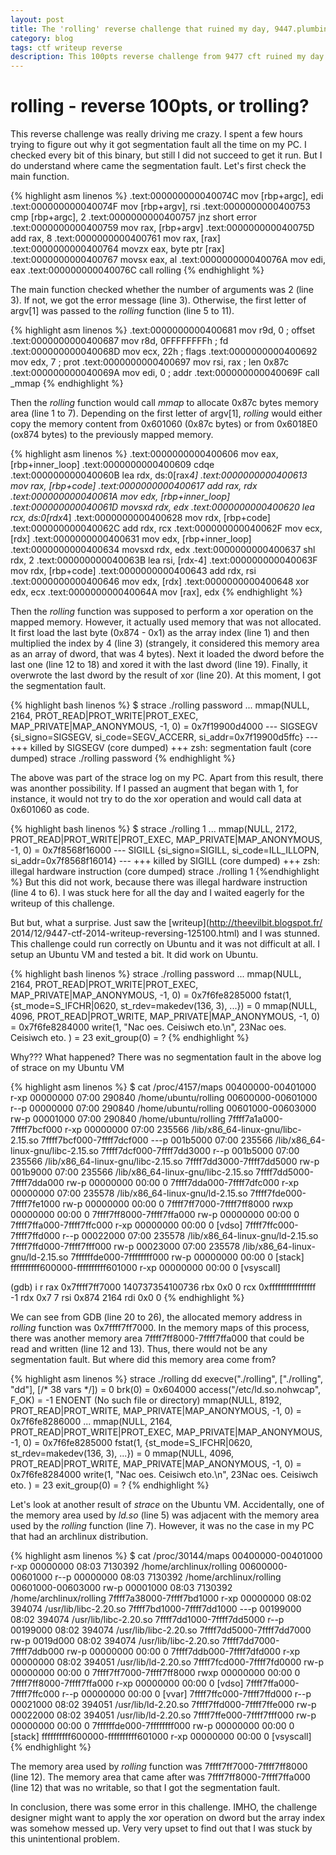 ```yaml
---
layout: post
title: The 'rolling' reverse challenge that ruined my day, 9447.plumbing
category: blog
tags: ctf writeup reverse 
description: This 100pts reverse challenge from 9477 cft ruined my day. I thought it was a very tough reverse engineering challenge. However, it turned out to be a very easy one. My difficult was due to some unintentional problem of the challenge binary.
---
```


rolling - reverse 100pts, or trolling?
======================================

This reverse challenge was really driving me crazy. I spent a few hours trying 
to figure out why it got segmentation fault all the time on my PC. I checked 
every bit of this binary, but still I did not succeed to get it run. But I do 
understand where came the segmentation fault. Let's first check the main function.

{% highlight asm linenos %}
.text:000000000040074C                 mov     [rbp+argc], edi
.text:000000000040074F                 mov     [rbp+argv], rsi
.text:0000000000400753                 cmp     [rbp+argc], 2
.text:0000000000400757                 jnz     short error
.text:0000000000400759                 mov     rax, [rbp+argv]
.text:000000000040075D                 add     rax, 8
.text:0000000000400761                 mov     rax, [rax]
.text:0000000000400764                 movzx   eax, byte ptr [rax]
.text:0000000000400767                 movsx   eax, al
.text:000000000040076A                 mov     edi, eax
.text:000000000040076C                 call    rolling
{% endhighlight %}

The main function checked whether the number of arguments was 2 (line 3). 
If not, we got the 
error message (line 3). Otherwise, the first letter of argv[1] was passed to the 
*rolling* function (line 5 to 11).

{% highlight asm linenos %}
.text:0000000000400681                 mov     r9d, 0          ; offset
.text:0000000000400687                 mov     r8d, 0FFFFFFFFh ; fd
.text:000000000040068D                 mov     ecx, 22h        ; flags
.text:0000000000400692                 mov     edx, 7          ; prot
.text:0000000000400697                 mov     rsi, rax        ; len 0x87c
.text:000000000040069A                 mov     edi, 0          ; addr
.text:000000000040069F                 call    _mmap
{% endhighlight %}

Then the *rolling* function would call *mmap* to allocate 0x87c bytes memory area
(line 1 to 7).
Depending on the first letter of argv[1], *rolling* would either copy the
memory content from 0x601060 (0x87c bytes) or from 0x6018E0 (ox874 bytes) to 
the previously mapped memory.

{% highlight asm linenos %}
.text:0000000000400606                 mov     eax, [rbp+inner_loop]
.text:0000000000400609                 cdqe
.text:000000000040060B                 lea     rdx, ds:0[rax*4]
.text:0000000000400613                 mov     rax, [rbp+code]
.text:0000000000400617                 add     rax, rdx
.text:000000000040061A                 mov     edx, [rbp+inner_loop]
.text:000000000040061D                 movsxd  rdx, edx
.text:0000000000400620                 lea     rcx, ds:0[rdx*4]
.text:0000000000400628                 mov     rdx, [rbp+code]
.text:000000000040062C                 add     rdx, rcx
.text:000000000040062F                 mov     ecx, [rdx]
.text:0000000000400631                 mov     edx, [rbp+inner_loop]
.text:0000000000400634                 movsxd  rdx, edx
.text:0000000000400637                 shl     rdx, 2
.text:000000000040063B                 lea     rsi, [rdx-4]
.text:000000000040063F                 mov     rdx, [rbp+code]
.text:0000000000400643                 add     rdx, rsi
.text:0000000000400646                 mov     edx, [rdx]
.text:0000000000400648                 xor     edx, ecx
.text:000000000040064A                 mov     [rax], edx
{% endhighlight %}

Then the *rolling* function was supposed to perform a xor operation on the mapped memory.
However, it actually used memory that was not allocated. 
It first load the last byte (0x874 - 0x1) as the array index (line 1) and then multiplied the 
index by 4 (line 3)
(strangely, it considered this memory area as an array of dword, that was 4
bytes). Next it loaded the dword before the last one (line 12 to 18) and xored it with 
the last dword (line 19). Finally, it overwrote the last dword by the result of xor (line 20).
At this moment, I got the segmentation fault.

{% highlight bash linenos %}
$ strace ./rolling password
...
mmap(NULL, 2164, PROT_READ|PROT_WRITE|PROT_EXEC, MAP_PRIVATE|MAP_ANONYMOUS, -1,
0) = 0x7f19900d4000
--- SIGSEGV {si_signo=SIGSEGV, si_code=SEGV_ACCERR, si_addr=0x7f19900d5ffc} ---
+++ killed by SIGSEGV (core dumped) +++
zsh: segmentation fault (core dumped)  strace ./rolling password
{% endhighlight %}

The above was part of the strace log on my PC.
Apart from this result, there was anonther possibility. If I passed an
augment that began with 1, for instance, it would not try to do the xor operation and would
call data at 0x601060 as code.

{% highlight bash linenos %}
$ strace ./rolling 1
...
mmap(NULL, 2172, PROT_READ|PROT_WRITE|PROT_EXEC, MAP_PRIVATE|MAP_ANONYMOUS, -1,
0) = 0x7f8568f16000
--- SIGILL {si_signo=SIGILL, si_code=ILL_ILLOPN, si_addr=0x7f8568f16014} ---
+++ killed by SIGILL (core dumped) +++
zsh: illegal hardware instruction (core dumped)  strace ./rolling 1
{%endhighlight %}
But this did not work, because there was illegal hardware instruction (line 4 
to 6). I was stuck here for all the day and I waited eagerly for the writeup of
this challenge.

But but, what a surprise. Just saw the [writeup](http://theevilbit.blogspot.fr/
2014/12/9447-ctf-2014-writeup-reversing-125100.html) and I was stunned. This 
challenge could run correctly on Ubuntu and it was not difficult at all. I
setup an Ubuntu VM and tested a bit. It did work on Ubuntu.

{% highlight bash linenos %}
strace ./rolling password
...
mmap(NULL, 2164, PROT_READ|PROT_WRITE|PROT_EXEC, MAP_PRIVATE|MAP_ANONYMOUS, -1,
0) = 0x7f6fe8285000
fstat(1, {st_mode=S_IFCHR|0620, st_rdev=makedev(136, 3), ...}) = 0
mmap(NULL, 4096, PROT_READ|PROT_WRITE, MAP_PRIVATE|MAP_ANONYMOUS, -1, 0) =
0x7f6fe8284000
write(1, "Nac oes. Ceisiwch eto.\n", 23Nac oes. Ceisiwch eto.
) = 23
exit_group(0)                           = ?
{% endhighlight %}

Why??? What happened? There was no segmentation fault in the above log of 
strace on my Ubuntu VM

{% highlight asm linenos %}
$ cat /proc/4157/maps 
00400000-00401000 r-xp 00000000 07:00 290840         /home/ubuntu/rolling
00600000-00601000 r--p 00000000 07:00 290840         /home/ubuntu/rolling
00601000-00603000 rw-p 00001000 07:00 290840         /home/ubuntu/rolling
7ffff7a1a000-7ffff7bcf000 r-xp 00000000 07:00 235566 /lib/x86_64-linux-gnu/libc-2.15.so
7ffff7bcf000-7ffff7dcf000 ---p 001b5000 07:00 235566 /lib/x86_64-linux-gnu/libc-2.15.so
7ffff7dcf000-7ffff7dd3000 r--p 001b5000 07:00 235566 /lib/x86_64-linux-gnu/libc-2.15.so
7ffff7dd3000-7ffff7dd5000 rw-p 001b9000 07:00 235566 /lib/x86_64-linux-gnu/libc-2.15.so
7ffff7dd5000-7ffff7dda000 rw-p 00000000 00:00 0 
7ffff7dda000-7ffff7dfc000 r-xp 00000000 07:00 235578 /lib/x86_64-linux-gnu/ld-2.15.so
7ffff7fde000-7ffff7fe1000 rw-p 00000000 00:00 0 
7ffff7ff7000-7ffff7ff8000 rwxp 00000000 00:00 0 
7ffff7ff8000-7ffff7ffa000 rw-p 00000000 00:00 0 
7ffff7ffa000-7ffff7ffc000 r-xp 00000000 00:00 0                          [vdso]
7ffff7ffc000-7ffff7ffd000 r--p 00022000 07:00 235578 /lib/x86_64-linux-gnu/ld-2.15.so
7ffff7ffd000-7ffff7fff000 rw-p 00023000 07:00 235578 /lib/x86_64-linux-gnu/ld-2.15.so
7ffffffde000-7ffffffff000 rw-p 00000000 00:00 0      [stack]
ffffffffff600000-ffffffffff601000 r-xp 00000000 00:00 0 [vsyscall]

(gdb) i r
rax            0x7ffff7ff7000    140737354100736
rbx            0x0    0
rcx            0xffffffffffffffff    -1
rdx            0x7    7
rsi            0x874    2164
rdi            0x0    0
{% endhighlight %}

We can see from GDB (line 20 to 26), the allocated memory address in *rolling* 
function was 0x7ffff7ff7000. In the memory maps of this process, there was another 
memory area 7ffff7ff8000-7ffff7ffa000 that could be read and written 
(line 12 and 13). Thus, 
there would not be any segmentation fault. But where did this memory area come from? 

{% highlight asm linenos %}
strace ./rolling dd
execve("./rolling", ["./rolling", "dd"], [/* 38 vars */]) = 0
brk(0)                                  = 0x604000
access("/etc/ld.so.nohwcap", F_OK)      = -1 ENOENT (No such file or directory)
mmap(NULL, 8192, PROT_READ|PROT_WRITE, MAP_PRIVATE|MAP_ANONYMOUS, -1, 0) = 0x7f6fe8286000
...
mmap(NULL, 2164, PROT_READ|PROT_WRITE|PROT_EXEC, MAP_PRIVATE|MAP_ANONYMOUS, -1, 0) = 0x7f6fe8285000
fstat(1, {st_mode=S_IFCHR|0620, st_rdev=makedev(136, 3), ...}) = 0
mmap(NULL, 4096, PROT_READ|PROT_WRITE, MAP_PRIVATE|MAP_ANONYMOUS, -1, 0) = 0x7f6fe8284000
write(1, "Nac oes. Ceisiwch eto.\n", 23Nac oes. Ceisiwch eto.
) = 23
exit_group(0)                           = ?
{% endhighlight %}

Let's look at another result of *strace* on the Ubuntu VM. Accidentally, one of 
the memory area used by *ld.so* (line 5) was adjacent with the memory area 
used by the *rolling* function (line 7). However, it was no the case in my PC 
that had an archlinux distribution.

{% highlight asm linenos %}
$ cat /proc/30144/maps
00400000-00401000 r-xp 00000000 08:03 7130392                            /home/archlinux/rolling
00600000-00601000 r--p 00000000 08:03 7130392                            /home/archlinux/rolling
00601000-00603000 rw-p 00001000 08:03 7130392                            /home/archlinux/rolling
7ffff7a38000-7ffff7bd1000 r-xp 00000000 08:02 394074                     /usr/lib/libc-2.20.so
7ffff7bd1000-7ffff7dd1000 ---p 00199000 08:02 394074                     /usr/lib/libc-2.20.so
7ffff7dd1000-7ffff7dd5000 r--p 00199000 08:02 394074                     /usr/lib/libc-2.20.so
7ffff7dd5000-7ffff7dd7000 rw-p 0019d000 08:02 394074                     /usr/lib/libc-2.20.so
7ffff7dd7000-7ffff7ddb000 rw-p 00000000 00:00 0 
7ffff7ddb000-7ffff7dfd000 r-xp 00000000 08:02 394051                     /usr/lib/ld-2.20.so
7ffff7fcd000-7ffff7fd0000 rw-p 00000000 00:00 0 
7ffff7ff7000-7ffff7ff8000 rwxp 00000000 00:00 0 
7ffff7ff8000-7ffff7ffa000 r-xp 00000000 00:00 0                          [vdso]
7ffff7ffa000-7ffff7ffc000 r--p 00000000 00:00 0                          [vvar]
7ffff7ffc000-7ffff7ffd000 r--p 00021000 08:02 394051                     /usr/lib/ld-2.20.so
7ffff7ffd000-7ffff7ffe000 rw-p 00022000 08:02 394051                     /usr/lib/ld-2.20.so
7ffff7ffe000-7ffff7fff000 rw-p 00000000 00:00 0 
7ffffffde000-7ffffffff000 rw-p 00000000 00:00 0                          [stack]
ffffffffff600000-ffffffffff601000 r-xp 00000000 00:00 0                  [vsyscall]
{% endhighlight %}

The memory area used by *rolling* function was 7ffff7ff7000-7ffff7ff8000 
(line 12). The memory area that came after was 7ffff7ff8000-7ffff7ffa000 
(line 12) that was no writable, so that I got the segmentation fault.

In conclusion, there was some error in this challenge. IMHO, the challenge 
designer might want to apply the xor operation on dword but the array index was
somehow messed up. Very very upset to find out that I was stuck by this 
unintentional problem.
